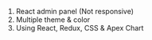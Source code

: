 1. React admin panel (Not responsive)
2. Multiple theme & color
3. Using React, Redux, CSS & Apex Chart 
